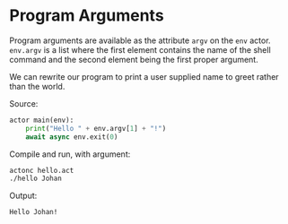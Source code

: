 # Program Arguments

Program arguments are available as the attribute `argv` on the `env` actor. `env.argv` is a list where the first element contains the name of the shell command and the second element being the first proper argument.

We can rewrite our program to print a user supplied name to greet rather than the world.

Source:
```python
actor main(env):
    print("Hello " + env.argv[1] + "!")
    await async env.exit(0)
```

Compile and run, with argument:
```sh
actonc hello.act
./hello Johan
```

Output:
```sh
Hello Johan!
```

